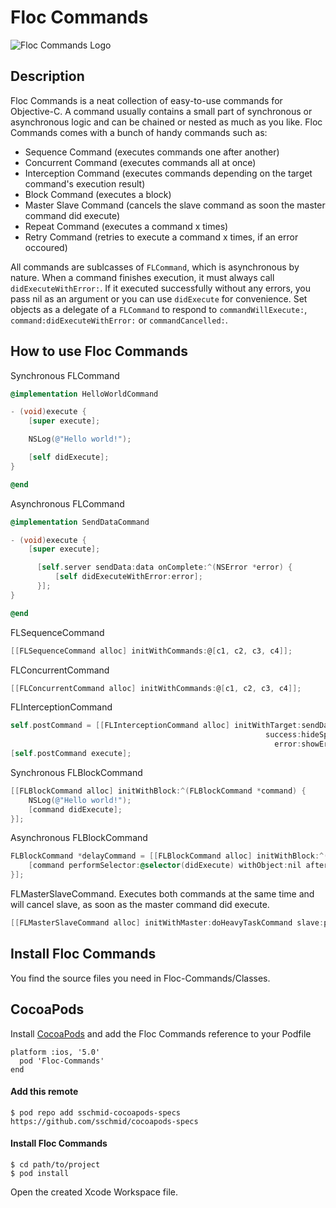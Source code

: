 # Floc Commands
![Floc Commands Logo](http://sschmid.com/Dev/iOS/Libs/Floc-Commands/Floc-Commands-128.png)

## Description
Floc Commands is a neat collection of easy-to-use commands for Objective-C. A command usually contains a small part of synchronous or asynchronous logic and can be chained or nested as much as you like. Floc Commands comes with a bunch of handy commands such as:

* Sequence Command (executes commands one after another)
* Concurrent Command (executes commands all at once)
* Interception Command (executes commands depending on the target command's execution result)
* Block Command (executes a block)
* Master Slave Command (cancels the slave command as soon the master command did execute)
* Repeat Command (executes a command x times)
* Retry Command (retries to execute a command x times, if an error occoured)

All commands are sublcasses of `FLCommand`, which is asynchronous by nature. When a command finishes execution, it must always call `didExecuteWithError:`. If it executed successfully without any errors, you pass nil as an argument or you can use `didExecute` for convenience. Set objects as a delegate of a `FLCommand` to respond to `commandWillExecute:`, `command:didExecuteWithError:` or `commandCancelled:`.

## How to use Floc Commands
Synchronous FLCommand

```objective-c
@implementation HelloWorldCommand

- (void)execute {
    [super execute];

    NSLog(@"Hello world!");

    [self didExecute];
}

@end
```

Asynchronous FLCommand

```objective-c
@implementation SendDataCommand

- (void)execute {
    [super execute];

      [self.server sendData:data onComplete:^(NSError *error) {
          [self didExecuteWithError:error];
      }];
}

@end
```

FLSequenceCommand

```objective-c
[[FLSequenceCommand alloc] initWithCommands:@[c1, c2, c3, c4]];
```

FLConcurrentCommand

```objective-c
[[FLConcurrentCommand alloc] initWithCommands:@[c1, c2, c3, c4]];
```

FLInterceptionCommand

```objective-c
self.postCommand = [[FLInterceptionCommand alloc] initWithTarget:sendDataCommand
                                                         success:hideSpinnerCommand
                                                           error:showErrorAlertCommand];
[self.postCommand execute];
```

Synchronous FLBlockCommand

```objective-c
[[FLBlockCommand alloc] initWithBlock:^(FLBlockCommand *command) {
    NSLog(@"Hello world!");
    [command didExecute];
}];
```

Asynchronous FLBlockCommand

```objective-c
FLBlockCommand *delayCommand = [[FLBlockCommand alloc] initWithBlock:^(FLBlockCommand *command) {
    [command performSelector:@selector(didExecute) withObject:nil afterDelay:1];
}];
```

FLMasterSlaveCommand. Executes both commands at the same time and will cancel slave, as soon as the master command did execute.

```objective-c
[[FLMasterSlaveCommand alloc] initWithMaster:doHeavyTaskCommand slave:playJeopardyMusicCommand];
```

## Install Floc Commands
You find the source files you need in Floc-Commands/Classes.

## CocoaPods
Install [CocoaPods] and add the Floc Commands reference to your Podfile

```
platform :ios, '5.0'
  pod 'Floc-Commands'
end
```

#### Add this remote

```
$ pod repo add sschmid-cocoapods-specs https://github.com/sschmid/cocoapods-specs
```

#### Install Floc Commands

```
$ cd path/to/project
$ pod install
```

Open the created Xcode Workspace file.

[CocoaPods]: http://cocoapods.org
[${DEP_1}]: http://sschmid.com
[${TOOL_1}]: http://sschmid.com
